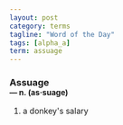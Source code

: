 ```yaml
---
layout: post
category: terms
tagline: "Word of the Day"
tags: [alpha_a]
term: assuage
---
```


<h3>Assuage<br/> <small>&mdash; n. (as<span>&middot;</span>suage)</small></h3>
<p><ol>
<li>a donkey's salary</li>
</ol></p>
